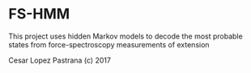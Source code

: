 # FS-HMM

This project uses hidden Markov models to decode the most probable states from force-spectroscopy measurements of extension

Cesar Lopez Pastrana (c) 2017
